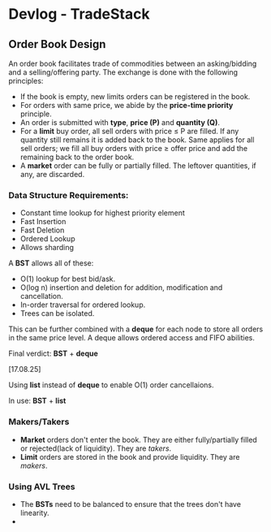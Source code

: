 # Devlog - TradeStack

## Order Book Design

An order book facilitates trade of commodities between an asking/bidding and a selling/offering party.
The exchange is done with the following principles:
- If the book is empty, new limits orders can be registered in the book.
- For orders with same price, we abide by the **price-time priority** principle.
- An order is submitted with **type**, **price (P)** and **quantity (Q)**.
- For a **limit** buy order, all sell orders with price ≤ P are filled. If any quantity still remains
it is added back to the book. Same applies for all sell orders; we fill all buy orders with price ≥ offer price
and add the remaining back to the order book.
- A **market** order can be fully or partially filled. The leftover quantities, if any, are 
discarded.

### Data Structure Requirements:

 - Constant time lookup for highest priority element
 - Fast Insertion 
 - Fast Deletion
 - Ordered Lookup
 - Allows sharding

A **BST** allows all of these: 
- O(1) lookup for best bid/ask.
- O(log n) insertion and deletion for addition, modification and cancellation.
- In-order traversal for ordered lookup.
- Trees can be isolated.

This can be further combined with a **deque** for each node to store all orders
in the same price level. A deque allows ordered access and FIFO abilities.

Final verdict: **BST** + **deque**

[17.08.25]

Using **list** instead of **deque** to enable O(1) order cancellaions.

In use: **BST** + **list**

### Makers/Takers
- **Market** orders don't enter the book. They are either fully/partially filled or rejected(lack of liquidity). They are _takers_.
- **Limit** orders are stored in the book and provide liquidity. They are _makers_.

### Using AVL Trees
- The **BSTs** need to be balanced to ensure that the trees don't have linearity.
- 

